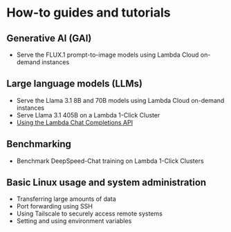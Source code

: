 # How-to guides and tutorials

## Generative AI (GAI)

- Serve the FLUX.1 prompt-to-image models using Lambda Cloud on-demand
  instances

## Large language models (LLMs)

- Serve the Llama 3.1 8B and 70B models using Lambda Cloud on-demand instances
- Serve Llama 3.1 405B on a Lambda 1-Click Cluster
- [Using the Lambda Chat Completions API](large-language-models/lambda-chat-api)

## Benchmarking

- Benchmark DeepSpeed-Chat training on Lambda 1-Click Clusters

## Basic Linux usage and system administration

- Transferring large amounts of data
- Port forwarding using SSH
- Using Tailscale to securely access remote systems
- Setting and using environment variables
